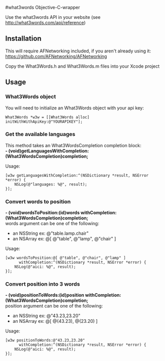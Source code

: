 #what3words Objective-C-wrapper

Use the what3words API in your website (see http://what3words.com/api/reference)


## Installation

This will require AFNetworking included, if you aren't already using it:
https://github.com/AFNetworking/AFNetworking

Copy the What3Words.h and What3Words.m files into your Xcode project


## Usage

### What3Words object

You will need to initialize an What3Words object with your api key:
```
What3Words *w3w = [[What3Words alloc] initWithWithApiKey:@"YOURAPIKEY"];
```

### Get the available languages
This method takes an What3WordsCompletion completion block:  
<b>- (void)getLanguagesWithCompletion:(What3WordsCompletion)completion;</b>

Usage:
```
[w3w getLanguagesWithCompletion:^(NSDictionary *result, NSError *error) {
    NSLog(@"languages: %@", result);
}];
```


### Convert words to position  
<b>- (void)wordsToPosition:(id)words withCompletion:(What3WordsCompletion)completion;</b>  
words argument can be one of the following:
- an NSString ex: @"table.lamp.chair"
- an NSArray ex: @[ @"table", @"lamp", @"chair" ]

Usage:
```
[w3w wordsToPosition:@[ @"table", @"chair", @"lamp" ]
      withCompletion:^(NSDictionary *result, NSError *error) {
    NSLog(@"aici: %@", result);
}];
```

### Convert position into 3 words  
<b>- (void)positionToWords:(id)position withCompletion:(What3WordsCompletion)completion;</b>  
position argument can be one of the following:
- an NSString ex: @"43.23,23.20"
- an NSArray ex: @[ @(43.23), @(23.20) ]

Usage:
```
[w3w positionToWords:@"43.23,23.20"
      withCompletion:^(NSDictionary *result, NSError *error) {
    NSLog(@"aici: %@", result);
}];
```
